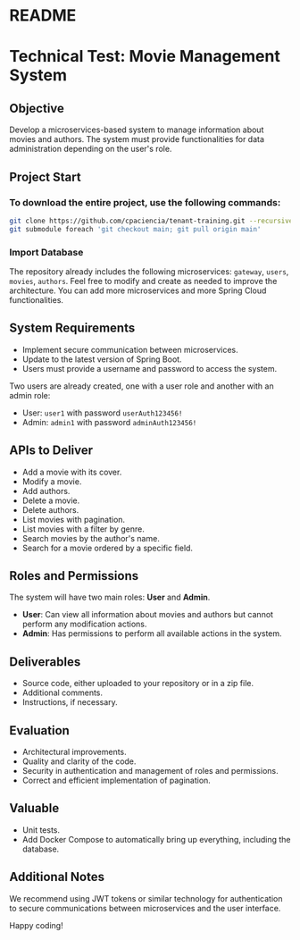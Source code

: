 # README #

# Technical Test: Movie Management System

## Objective
Develop a microservices-based system to manage information about movies and authors. The system must provide functionalities for data administration depending on the user's role.

## Project Start

### To download the entire project, use the following commands:
```bash
git clone https://github.com/cpaciencia/tenant-training.git --recursive
git submodule foreach 'git checkout main; git pull origin main'
```

### Import Database
The repository already includes the following microservices: `gateway`, `users`, `movies`, `authors`. Feel free to modify and create as needed to improve the architecture. You can add more microservices and more Spring Cloud functionalities.

## System Requirements
- Implement secure communication between microservices.
- Update to the latest version of Spring Boot.
- Users must provide a username and password to access the system.

Two users are already created, one with a user role and another with an admin role:
- User: `user1` with password `userAuth123456!`
- Admin: `admin1` with password `adminAuth123456!`

## APIs to Deliver
- Add a movie with its cover.
- Modify a movie.
- Add authors.
- Delete a movie.
- Delete authors.
- List movies with pagination.
- List movies with a filter by genre.
- Search movies by the author's name.
- Search for a movie ordered by a specific field.

## Roles and Permissions
The system will have two main roles: **User** and **Admin**.
- **User**: Can view all information about movies and authors but cannot perform any modification actions.
- **Admin**: Has permissions to perform all available actions in the system.

## Deliverables
- Source code, either uploaded to your repository or in a zip file.
- Additional comments.
- Instructions, if necessary.

## Evaluation
- Architectural improvements.
- Quality and clarity of the code.
- Security in authentication and management of roles and permissions.
- Correct and efficient implementation of pagination.

## Valuable
- Unit tests.
- Add Docker Compose to automatically bring up everything, including the database.

## Additional Notes
We recommend using JWT tokens or similar technology for authentication to secure communications between microservices and the user interface.

Happy coding!
